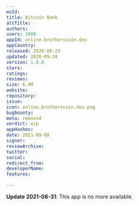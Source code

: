 ```yaml
---
wsId: 
title: Bitcoin Bank
altTitle: 
authors: 
users: 1000
appId: online.brotherscoin.dev
appCountry: 
released: 2020-09-23
updated: 2020-09-24
version: 1.0.0
stars: 
ratings: 
reviews: 
size: 6.9M
website: 
repository: 
issue: 
icon: online.brotherscoin.dev.png
bugbounty: 
meta: removed
verdict: wip
appHashes: 
date: 2021-09-08
signer: 
reviewArchive: 
twitter: 
social: 
redirect_from: 
developerName: 
features: 

---
```


**Update 2021-08-31**: This app is no more available.
